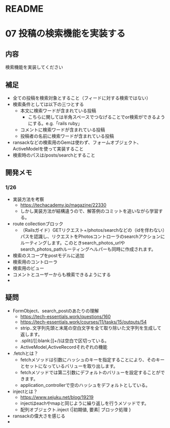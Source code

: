 # README

# 07 投稿の検索機能を実装する

## 内容
検索機能を実装してください

## 補足
- 全ての投稿を検索対象とすること（フィードに対する検索ではない）
- 検索条件としては以下の三つとする 
  - 本文に検索ワードが含まれている投稿
    - こちらに関しては半角スペースでつなげることでor検索ができるようにする。e.g.「rails ruby」
  - コメントに検索ワードが含まれている投稿
  - 投稿者の名前に検索ワードが含まれている投稿
- ransackなどの検索用のGemは使わず、フォームオブジェクト、ActiveModelを使って実装すること
- 検索時のパスは/posts/searchとすること

## 開発メモ
### 1/26
- 実装方法を考察
  - https://techacademy.jp/magazine/22330
  - しかし実装方法が結構違うので、解答例のコミットを追いながら学習する。
- route collectionブロック
  - （Railsガイド）GETリクエスト+/photos/searchなどの（idを伴わない）パスを認識し、リクエストをPhotosコントローラのsearchアクションにルーティングします。このときsearch_photos_urlやsearch_photos_pathルーティングヘルパーも同時に作成されます。
- 検索のスコープをpostモデルに追加
- 検索用のコントローラ
- 検索用のビュー
- コメントとユーザーからも検索できるようにする
- 


## 疑問
- FormObject、search_postのあたりの理解
  - https://tech-essentials.work/questions/160
  - https://tech-essentials.work/courses/11/tasks/15/outputs/54
  - strip..文字列先頭と末尾の空白文字を全て取り除いた文字列を生成して返します。
  - .split(/[[:blank:]]+/)は空白で区切っている。
  - ActiveModel,ActiveRecordそれぞれの機能
- .fetchとは？
  - fetchメソッドは引数にハッシュのキーを指定することにより、そのキーとセットになっているバリューを取り出します。
  - fetchメソッドでは第二引数にデフォルトのバリューを設定することができます。
  - application_controllerで空のハッシュをデフォルトとしている。
- injectとは？
  - https://www.sejuku.net/blog/19219
  - injectはeachやmapと同じように繰り返しを行うメソッドです。
  - 配列オブジェクト.inject {|初期値, 要素| ブロック処理 }
- ransackの偉大さを感じる
- 
